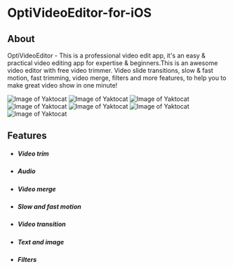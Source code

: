 # OptiVideoEditor-for-iOS

## About 
OptiVideoEditor - This is a professional video edit app, it's an easy & practical video editing app for expertise & beginners.This is an awesome video editor with free video trimmer. Video slide transitions, slow & fast motion, fast trimming, video merge, filters and more features, to help you to make great video show in one minute!

![Image of Yaktocat](https://raw.githubusercontent.com/jaiobs/OptiVideoEditor-for-iOS/master/ScreenShots/VideoEditor.png)
![Image of Yaktocat](https://raw.githubusercontent.com/jaiobs/OptiVideoEditor-for-iOS/master/ScreenShots/AddImage.png)
![Image of Yaktocat](https://raw.githubusercontent.com/jaiobs/OptiVideoEditor-for-iOS/master/ScreenShots/AddMusic.png)
![Image of Yaktocat](https://raw.githubusercontent.com/jaiobs/OptiVideoEditor-for-iOS/master/ScreenShots/MergeVideo.png)
![Image of Yaktocat](https://raw.githubusercontent.com/jaiobs/OptiVideoEditor-for-iOS/master/ScreenShots/SlowFastMotion.png)
![Image of Yaktocat](https://raw.githubusercontent.com/jaiobs/OptiVideoEditor-for-iOS/master/ScreenShots/Transition.png)
![Image of Yaktocat](https://raw.githubusercontent.com/jaiobs/OptiVideoEditor-for-iOS/master/ScreenShots/AddText.png)

## Features

- ##### Video trim

- ##### Audio

- ##### Video merge

- ##### Slow and fast motion

- ##### Video transition

- ##### Text and image

- ##### Filters
